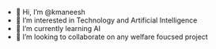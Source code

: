 - 👋 Hi, I’m @kmaneesh
- 👀 I’m interested in Technology and Artificial Intelligence
- 🌱 I’m currently learning AI
- 💞️ I’m looking to collaborate on any welfare foucsed project

<!---
kmaneesh/kmaneesh is a ✨ special ✨ repository because its `README.md` (this file) appears on your GitHub profile.
You can click the Preview link to take a look at your changes.
--->
